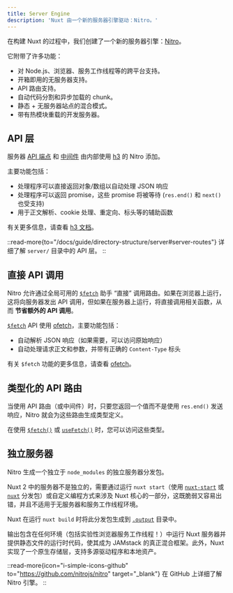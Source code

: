 ```yaml
---
title: Server Engine
description: 'Nuxt 由一个新的服务器引擎驱动：Nitro。'
---
```


在构建 Nuxt 的过程中，我们创建了一个新的服务器引擎：[Nitro](https://nitro.unjs.io)。

它附带了许多功能：

- 对 Node.js、浏览器、服务工作线程等的跨平台支持。
- 开箱即用的无服务器支持。
- API 路由支持。
- 自动代码分割和异步加载的 chunk。
- 静态 + 无服务器站点的混合模式。
- 带有热模块重载的开发服务器。

## API 层

服务器 [API 端点](/docs/guide/directory-structure/server#api-routes) 和 [中间件](/docs/guide/directory-structure/server#server-middleware) 由内部使用 [h3](https://github.com/unjs/h3) 的 Nitro 添加。

主要功能包括：

- 处理程序可以直接返回对象/数组以自动处理 JSON 响应
- 处理程序可以返回 promise，这些 promise 将被等待 (`res.end()` 和 `next()` 也受支持)
- 用于正文解析、cookie 处理、重定向、标头等的辅助函数

有关更多信息，请查看 [h3 文档](https://github.com/unjs/h3)。

::read-more{to="/docs/guide/directory-structure/server#server-routes"}
详细了解 `server/` 目录中的 API 层。
::

## 直接 API 调用

Nitro 允许通过全局可用的 [`$fetch`](/docs/api/utils/dollarfetch) 助手 “直接” 调用路由。如果在浏览器上运行，这将向服务器发出 API 调用，但如果在服务器上运行，将直接调用相关函数，从而 **节省额外的 API 调用**。

[`$fetch`](/docs/api/utils/dollarfetch) API 使用 [ofetch](https://github.com/unjs/ofetch)，主要功能包括：

- 自动解析 JSON 响应（如果需要，可以访问原始响应）
- 自动处理请求正文和参数，并带有正确的 `Content-Type` 标头

有关 `$fetch` 功能的更多信息，请查看 [ofetch](https://github.com/unjs/ofetch)。

## 类型化的 API 路由

当使用 API 路由（或中间件）时，只要您返回一个值而不是使用 `res.end()` 发送响应，Nitro 就会为这些路由生成类型定义。

在使用 [`$fetch()`](/docs/api/utils/dollarfetch) 或 [`useFetch()`](/docs/api/composables/use-fetch) 时，您可以访问这些类型。

## 独立服务器

Nitro 生成一个独立于 `node_modules` 的独立服务器分发包。

Nuxt 2 中的服务器不是独立的，需要通过运行 `nuxt start`（使用 [`nuxt-start`](https://www.npmjs.com/package/nuxt-start) 或 [`nuxt`](https://www.npmjs.com/package/nuxt) 分发包）或自定义编程方式来涉及 Nuxt 核心的一部分，这既脆弱又容易出错，并且不适用于无服务器和服务工作线程环境。

Nuxt 在运行 `nuxt build` 时将此分发包生成到 [`.output`](/docs/guide/directory-structure/output) 目录中。

输出包含在任何环境（包括实验性浏览器服务工作线程！）中运行 Nuxt 服务器并提供静态文件的运行时代码，使其成为 JAMstack 的真正混合框架。此外，Nuxt 实现了一个原生存储层，支持多源驱动程序和本地资产。

::read-more{icon="i-simple-icons-github" to="https://github.com/nitrojs/nitro" target="_blank"}
在 GitHub 上详细了解 Nitro 引擎。
::
